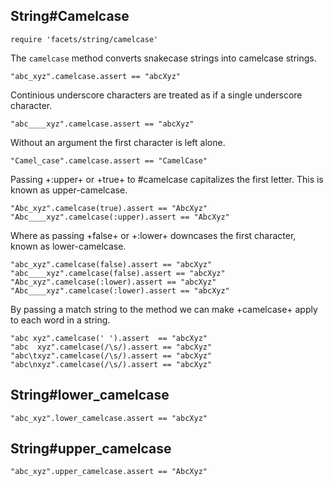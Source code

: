 ## String#Camelcase

    require 'facets/string/camelcase'

The `camelcase` method converts snakecase strings into camelcase strings.

    "abc_xyz".camelcase.assert == "abcXyz"

Continious underscore characters are treated as if a single underscore
character.

    "abc____xyz".camelcase.assert == "abcXyz"

Without an argument the first character is left alone.

    "Camel_case".camelcase.assert == "CamelCase"

Passing +:upper+ or +true+ to #camelcase capitalizes the first letter.
This is known as upper-camelcase.

    "Abc_xyz".camelcase(true).assert == "AbcXyz"
    "Abc____xyz".camelcase(:upper).assert == "AbcXyz"

Where as passing +false+ or +:lower+ downcases the first character,
known as lower-camelcase.

    "abc_xyz".camelcase(false).assert == "abcXyz"
    "abc____xyz".camelcase(false).assert == "abcXyz"
    "Abc_xyz".camelcase(:lower).assert == "abcXyz"
    "Abc____xyz".camelcase(:lower).assert == "abcXyz"

By passing a match string to the method we can make +camelcase+ 
apply to each word in a string.

    "abc xyz".camelcase(' ').assert  == "abcXyz"
    "abc  xyz".camelcase(/\s/).assert == "abcXyz"
    "abc\txyz".camelcase(/\s/).assert == "abcXyz"
    "abc\nxyz".camelcase(/\s/).assert == "abcXyz"

## String#lower_camelcase

    "abc_xyz".lower_camelcase.assert == "abcXyz"

## String#upper_camelcase

    "abc_xyz".upper_camelcase.assert == "AbcXyz"

